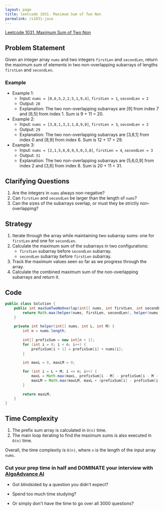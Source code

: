 ```yaml
---
layout: page
title: leetcode 1031. Maximum Sum of Two Non
permalink: /s1031-java
---
```

[Leetcode 1031. Maximum Sum of Two Non](https://algoadvance.github.io/algoadvance/l1031)
## Problem Statement
Given an integer array `nums` and two integers `firstLen` and `secondLen`, return the maximum sum of elements in two non-overlapping subarrays of lengths `firstLen` and `secondLen`.

### Example
- Example 1:
  - Input: `nums = [0,6,5,2,2,5,1,9,4]`, `firstLen = 1`, `secondLen = 2`
  - Output: `20`
  - Explanation: The two non-overlapping subarrays are [9] from index 7 and [6,5] from index 1. Sum is 9 + 11 = 20.
- Example 2:
  - Input: `nums = [3,8,1,3,2,1,8,9,0]`, `firstLen = 3`, `secondLen = 2`
  - Output: `29`
  - Explanation: The two non-overlapping subarrays are [3,8,1] from index 0 and [8,9] from index 6. Sum is 12 + 17 = 29.
- Example 3:
  - Input: `nums = [2,1,5,6,0,9,5,0,3,8]`, `firstLen = 4`, `secondLen = 3`
  - Output: `31`
  - Explanation: The two non-overlapping subarrays are [5,6,0,9] from index 2 and [3,8] from index 8. Sum is 20 + 11 = 31.

## Clarifying Questions
1. Are the integers in `nums` always non-negative?
2. Can `firstLen` and `secondLen` be larger than the length of `nums`?
3. Can the sizes of the subarrays overlap, or must they be strictly non-overlapping?

## Strategy
1. Iterate through the array while maintaining two subarray sums: one for `firstLen` and one for `secondLen`.
2. Calculate the maximum sum of the subarrays in two configurations:
   - `firstLen` subarray before `secondLen` subarray.
   - `secondLen` subarray before `firstLen` subarray.
3. Track the maximum values seen so far as we progress through the array.
4. Calculate the combined maximum sum of the non-overlapping subarrays and return it.

## Code
```java
public class Solution {
    public int maxSumTwoNoOverlap(int[] nums, int firstLen, int secondLen) {
        return Math.max(helper(nums, firstLen, secondLen), helper(nums, secondLen, firstLen));
    }
    
    private int helper(int[] nums, int L, int M) {
        int n = nums.length;
        
        int[] prefixSum = new int[n + 1];
        for (int i = 0; i < n; i++) {
            prefixSum[i + 1] = prefixSum[i] + nums[i];
        }
        
        int maxL = 0, maxLM = 0;

        for (int i = L + M; i <= n; i++) {
            maxL = Math.max(maxL, prefixSum[i - M] - prefixSum[i - M - L]);
            maxLM = Math.max(maxLM, maxL + (prefixSum[i] - prefixSum[i - M]));
        }
        
        return maxLM;
    }
}
```

## Time Complexity
1. The prefix sum array is calculated in `O(n)` time.
2. The main loop iterating to find the maximum sums is also executed in `O(n)` time.

Overall, the time complexity is `O(n)`, where `n` is the length of the input array `nums`.


### Cut your prep time in half and DOMINATE your interview with [AlgoAdvance AI](https://algoAdvance.com)

- Got blindsided by a question you didn't expect?

- Spend too much time studying?

- Or simply don't have the time to go over all 3000 questions?

